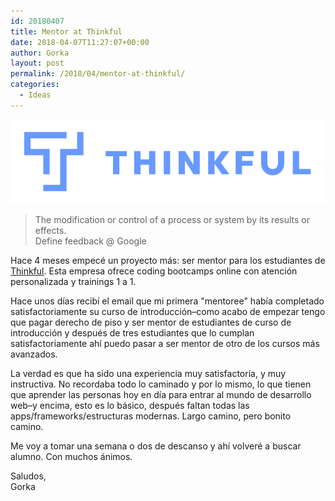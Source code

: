```yaml
---
id: 20180407
title: Mentor at Thinkful
date: 2018-04-07T11:27:07+00:00
author: Gorka
layout: post
permalink: /2018/04/mentor-at-thinkful/
categories:
  - Ideas
---
```

<img style="margin: auto;" src="/public/img/2018/04/thinkful-logo.png" alt="Thinkful" />

> The modification or control of a process or system by its results or effects.<br />
> Define feedback @ Google

Hace 4 meses empecé un proyecto más: ser mentor para los estudiantes de [Thinkful](https://www.thinkful.com/). Esta empresa ofrece coding bootcamps online con atención personalizada y trainings 1 a 1.

Hace unos días recibí el email que mi primera "mentoree" había completado satisfactoriamente su curso de introducción–como acabo de empezar tengo que pagar derecho de piso y ser mentor de estudiantes de curso de introducción y después de tres estudiantes que lo cumplan satisfactoriamente ahí puedo pasar a ser mentor de otro de los cursos más avanzados.

La verdad es que ha sido una experiencia muy satisfactoria, y muy instructiva. No recordaba todo lo caminado y por lo mismo, lo que tienen que aprender las personas hoy en día para entrar al mundo de desarrollo web–y encima, esto es lo básico, después faltan todas las apps/frameworks/estructuras modernas. Largo camino, pero bonito camino.

Me voy a tomar una semana o dos de descanso y ahí volveré a buscar alumno. Con muchos ánimos.

Saludos,<br />
Gorka
